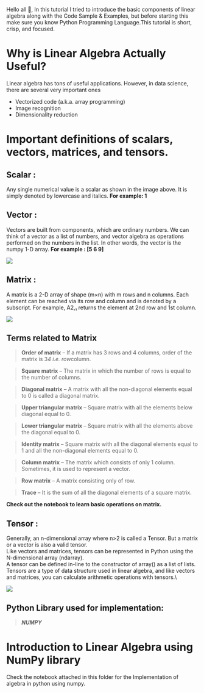 Hello all 👋, In this tutorial I tried to introduce the basic components of linear algebra along with the Code Sample & Examples, but before starting this make sure you know Python Programming Language.This tutorial is short, crisp, and focused.

# Why is Linear Algebra Actually Useful?
Linear algebra has tons of useful applications. However, in data science, there are several very important ones
* Vectorized code (a.k.a. array programming)
* Image recognition
* Dimensionality reduction

# Important definitions of scalars, vectors, matrices, and tensors.

## Scalar :
Any single numerical value is a scalar as shown in the image above. It is simply denoted by lowercase and italics. **For example: 1**

## Vector : 
Vectors are built from components, which are ordinary numbers. We can think of a vector as a list of numbers, and vector algebra as operations performed on the numbers in the list. In other words, the vector is the numpy 1-D array.
**For example :    [5 6 9]**

![](https://github.com/harichandana1406/winter-of-contributing/blob/Datascience_With_Python/Datascience_With_Python/Linear%20Algebra/Introduction%20to%20Linear%20Algebra/Images/vector.png)

## Matrix :
A matrix is a 2-D array of shape (m×n) with m rows and n columns.
Each element can be reached via its row and column and is denoted by a subscript. 
For example, A2,₁ returns the element at 2nd row and 1st column.

![](https://github.com/harichandana1406/winter-of-contributing/blob/Datascience_With_Python/Datascience_With_Python/Linear%20Algebra/Introduction%20to%20Linear%20Algebra/Images/matrix.png)

## Terms related to Matrix
>**Order of matrix** – If a matrix has 3 rows and 4 columns, order of the matrix is 3*4 i.e. row*column.

>**Square matrix** – The matrix in which the number of rows is equal to the number of columns.

>**Diagonal matrix** – A matrix with all the non-diagonal elements equal to 0 is called a diagonal matrix.

>**Upper triangular matrix** – Square matrix with all the elements below diagonal equal to 0.

>**Lower triangular matrix** – Square matrix with all the elements above the diagonal equal to 0.

>**Identity matrix** – Square matrix with all the diagonal elements equal to 1 and all the non-diagonal elements equal to 0.

>**Column matrix** –  The matrix which consists of only 1 column. Sometimes, it is used to represent a vector.

>**Row matrix** –  A matrix consisting only of row.

>**Trace** – It is the sum of all the diagonal elements of a square matrix.

**Check out the notebook to learn basic operations on matrix.**

## Tensor :
Generally, an n-dimensional array where n>2 is called a Tensor. But a matrix or a vector is also a valid tensor.\
Like vectors and matrices, tensors can be represented in Python using the N-dimensional array (ndarray).\
A tensor can be defined in-line to the constructor of array() as a list of lists.\
Tensors are a type of data structure used in linear algebra, and like vectors and matrices, you can calculate arithmetic operations with tensors.\

![](https://github.com/harichandana1406/winter-of-contributing/blob/Datascience_With_Python/Datascience_With_Python/Linear%20Algebra/Introduction%20to%20Linear%20Algebra/Images/tensor.png)

## Python Library used for implementation:
   >***NUMPY***
# Introduction to Linear Algebra using NumPy library
Check the notebook attached in this folder for the Implementation of algebra in python using numpy.




